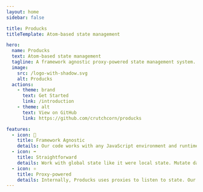 ```yaml
---
layout: home
sidebar: false

title: Producks
titleTemplate: Atom-based state management

hero:
  name: Producks
  text: Atom-based state management
  tagline: A framework agnostic proxy-powered state management system.
  image:
    src: /logo-with-shadow.svg
    alt: Producks
  actions:
    - theme: brand
      text: Get Started
      link: /introduction
    - theme: alt
      text: View on GitHub
      link: https://github.com/crutchcorn/producks

features:
  - icon: 📱
    title: Framework Agnostic
    details: Our code works with any JavaScript environment and runtime.
  - icon: ➡️
    title: Straightforward
    details: Work with global state like it were local state. Mutate data to trigger listeners.
  - icon: ⚛️️
    title: Proxy-powered
    details: Internally, Producks uses proxies to listen to state. Our atoms are invisible to most apps.
---
```

